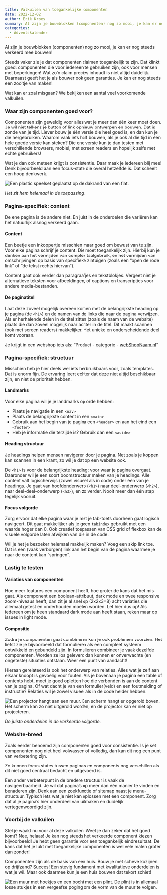 ```yaml
---
title: Valkuilen van toegankelijke componenten
date: 2022-12-02
author: Erik Kroes
summary: Al zijn je bouwblokken (componenten) nog zo mooi, je kan er nog steeds verkeerd mee bouwen!
categories:
  - Adventskalender
---
```


Al zijn je bouwblokken (componenten) nog zo mooi, je kan er nog steeds verkeerd mee bouwen!

Steeds vaker zie je dat componenten claimen toegankelijk te zijn. Dat klinkt goed: componenten die voor iedereen te gebruiken zijn, ook voor mensen met beperkingen! Wat zo’n claim precies inhoudt is niet altijd duidelijk. Daarnaast geeft het je als bouwer ook geen garanties. Je kan er nog steeds een zooitje van maken!

Wat kan er zoal misgaan? We bekijken een aantal veel voorkomende valkuilen.

### Waar zijn componenten goed voor?

Componenten zijn geweldig voor alles wat je meer dan één keer moet doen. Je wil niet telkens je button of link opnieuw ontwerpen en bouwen. Dat is zonde van je tijd. Liever bouw je één versie die heel goed is, en dan kun je die hergebruiken. Waarom vaak iets half bouwen, als je ook al die tijd in één hele goede versie kan steken? Die ene versie kun je dan testen met verschillende browsers, mobiel, met screen readers en hopelijk zelfs met echte gebruikers!

Wat je dan ook meteen krijgt is consistentie. Daar maak je iedereen blij mee! Denk bijvoorbeeld aan een focus-state die overal hetzelfde is. Dat scheelt een hoop denkwerk.

![Een plastic speelset geplaatst op de dakrand van een flat.](/_img/adventskalender/toepassing-blog-erik-full.png)

_Het zit hem helemaal in de toepassing._

### Pagina-specifiek: content

De ene pagina is de andere niet. En juist in de onderdelen die variëren kan het natuurlijk alsnog verkeerd gaan.

#### Content

Een beetje een inkoppertje misschien maar goed om bewust van te zijn. Voor elke pagina schrijf je content. Die moet toegankelijk zijn. Hierbij kun je denken aan het vermijden van complex taalgebruik, en het vermijden van omschrijvingen op basis van specifieke zintuigen (zoals een “open de rode link” of “de tekst rechts hiervan”).

Content gaat ook verder dan paragraafjes en tekstblokjes. Vergeet niet je alternatieve teksten voor afbeeldingen, of captions en transcripties voor andere media-bestanden.

#### De paginatitel

Laat deze zoveel mogelijk overeen komen met de belangrijkste heading op je pagina (de `<h1>`) en de namen van de links die naar de pagina verwijzen. Als er herhalende delen in de titel zitten (zoals de naam van de website) plaats die dan zoveel mogelijk naar achter in de titel. Dit maakt scannen (ook met screen readers) makkelijker. Het unieke en onderscheidende deel komt vooraan.

Je krijgt in een webshop iets als: “Product - categorie - [webShopNaam.nl](http://webShopNaam.nl)”

### Pagina-specifiek: structuur

Misschien heb je hier deels wel iets herbruikbaars voor, zoals templates. Dat is enorm fijn. De ervaring leert echter dat deze niet altijd beschikbaar zijn, en niet de prioriteit hebben.

#### Landmarks

Voor elke pagina wil je je landmarks op orde hebben:

- Plaats je navigatie in een `<nav>`
- Plaats de belangrijkste content in een `<main>`
- Gebruik aan het begin van je pagina een `<header>` en aan het eind een `<footer>`
- Heb je informatie die terzijde is? Gebruik dan een `<aside>`

#### Heading structuur

Je headings helpen mensen navigeren door je pagina. Net zoals je koppen kan scannen in een krant, zo wil je dat op een website ook.

De `<h1>` is voor de belangrijkste heading; voor waar je pagina overgaat. Daaronder wil je een soort boomstructuur maken van je headings. Alle content valt logischerwijs (zowel visueel als in code) onder één van je headings. Je gaat van hoofdonderwerp (`<h1>`) naar deel-onderwerp (`<h2>`), naar deel-deel-onderwerp (`<h3>`), en zo verder. Nooit meer dan één stap tegelijk vooruit.

#### Focus volgorde

Zorg ervoor dat elke pagina waar je met je tab-toets doorheen gaat logisch navigeert. Dit gaat makkelijker als je geen `tabindex` gebruikt met een waarde hoger dan 0. Ook creatief toepassen van CSS grid of flexbox kan de visuele volgorde laten afwijken van die in de code.

Wil je het je bezoeker helemaal makkelijk maken? Voeg een skip link toe. Dat is een (vaak verborgen) link aan het begin van de pagina waarmee je naar de content kan “springen”.

### Lastig te testen

#### Variaties van componenten

Hoe meer features een component heeft, hoe groter de kans dat het mis gaat. Als component een boolean-attribuut, dark mode en twee responsive zoom-niveaus heeft, dan zit je al snel op (2x2x3=8) acht variaties die allemaal getest en onderhouden moeten worden. Let hier dus op! Als iedereen om je heen standaard dark mode aan heeft staan, reken maar op issues in light mode.

#### Compositie

Zodra je componenten gaat combineren kun je ook problemen voorzien. Het liefst zie je bijvoorbeeld dat formulieren als een compleet systeem ontwikkeld en gebundeld zijn. In formulieren combineer je vaak dezelfde componenten. Worden ze los geleverd dan kunnen er onverwachte (en ongeteste) situaties ontstaan. Weer een punt van aandacht!

Hieraan gerelateerd is ook het onderwerp van relaties. Alles wat je zelf aan elkaar knoopt is gevoelig voor fouten. Als je bovenaan je pagina een table of contents hebt, moet je goed opletten hoe die verbonden is aan de content van je pagina. Of wat dacht je van een formulier(veld) en een foutmelding of instructie? Relaties wil je zowel visueel als in de code helder hebben.

![Een projector hangt aan een muur. Een scherm hangt er opgerold boven. Het scherm kan zo niet uitgerold worden, en de projector kan er niet op projecteren.](/_img/adventskalender/advents-erik-2.jpeg)

_De juiste onderdelen in de verkeerde volgorde._

### Website-breed

Zoals eerder benoemd zijn componenten goed voor consistentie. Is je set componenten nog niet heel volwassen of volledig, dan kan dit nog een punt van verbetering zijn.

Zo kunnen focus states tussen pagina’s en components nog verschillen als dit niet goed centraal bedacht en uitgevoerd is.

Een ander verbeterpunt in de bredere structuur is vaak de navigeerbaarheid. Je wil dat pagina’s op meer dan één manier te vinden en benaderen zijn. Denk aan een zoekfunctie of sitemap naast je menu-structuur. Typisch iets wat je niet kan oplossen met een component. Zorg dat al je pagina’s hier onderdeel van uitmaken en duidelijk vertegenwoordigd zijn.

### Voorbij de valkuilen

Stel je waakt nu voor al deze valkuilen. Weet je dan zeker dat het goed komt? Nee, helaas! Je kan nog steeds het verkeerde component kiezen bijvoorbeeld! Je hebt geen garantie voor een toegankelijk eindresultaat. De kans dat het je lukt met toegankelijke componenten is wel vele malen groter dan zonder!

Componenten zijn als de basis van een huis. Bouw je met scheve kozijnen op drijfzand? Succes! Een stevig fundament met kwalitatieve onderdelen is wat je wil. Maar ook daarmee kun je een huis bouwen dat tekort schiet!

![Een muur met hoekjes en een bocht met een plint. De plint is in allemaal losse stukjes in een vergeefse poging om de vorm van de muur te volgen.](/_img/adventskalender/advents-erik-3.png)
